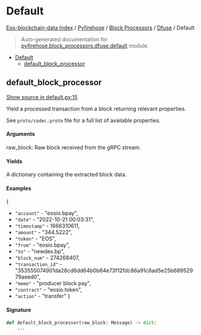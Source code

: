# Default

[Eos-blockchain-data Index](../../../README.md#eos-blockchain-data-index) /
[Pyfirehose](../../index.md#pyfirehose) /
[Block Processors](../index.md#block-processors) /
[Dfuse](./index.md#dfuse) /
Default

> Auto-generated documentation for [pyfirehose.block_processors.dfuse.default](https://github.com/Krow10/eos-blockchain-data/blob/main/pyfirehose/block_processors/dfuse/default.py) module.

- [Default](#default)
  - [default_block_processor](#default_block_processor)

## default_block_processor

[Show source in default.py:15](https://github.com/Krow10/eos-blockchain-data/blob/main/pyfirehose/block_processors/dfuse/default.py#L15)

Yield a processed transaction from a block returning relevant properties.

See `proto/codec.proto` file for a full list of available properties.

#### Arguments

raw_block:
 Raw block received from the gRPC stream.

#### Yields

A dictionary containing the extracted block data.

#### Examples

{
 - `"account"` - "eosio.bpay",
 - `"date"` - "2022-10-21 00:03:31",
 - `"timestamp"` - 1666310611,
 - `"amount"` - "344.5222",
 - `"token"` - "EOS",
 - `"from"` - "eosio.bpay",
 - `"to"` - "newdex.bp",
 - `"block_num"` - 274268407,
 - `"transaction_id"` - "353555074901da28cd6dd64b0b64e73f12fdc86a91c8ad5e25b68952979aeed0",
 - `"memo"` - "producer block pay",
 - `"contract"` - "eosio.token",
 - `"action"` - "transfer"
}

#### Signature

```python
def default_block_processor(raw_block: Message) -> dict:
    ...
```



